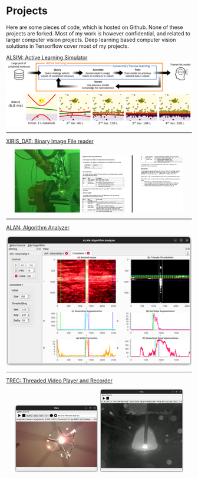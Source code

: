 # Projects

Here are some pieces of code, which is hosted on Github. None of these projects are forked. 
Most of my work is however confidential, and related to larger computer vision projects. 
Deep learning based computer vision solutions in Tensorflow cover most of my projects.

[ALSIM: Active Learning Simulator](https://github.com/gijsvanhoutum/alsim)
<img src="https://github.com/gijsvanhoutum/alsim/blob/master/icons/active_learning.png?raw=true">
<img src="https://github.com/gijsvanhoutum/alsim/blob/master/icons/awus.png?raw=true">

---
[XIRIS_DAT: Binary Image File reader](https://github.com/gijsvanhoutum/xiris_dat)

<p align="center">
  <img alt="Light" src="https://github.com/gijsvanhoutum/xiris_dat/blob/master/icons/xiris_camera.jpg?raw=true" width="35%">
  <img alt="Dark" src="https://github.com/gijsvanhoutum/xiris_dat/blob/master/icons/DAT_image_format_XVC1000.png?raw=true" width="55%">
</p>

---
[ALAN: Algorithm Analyzer](https://github.com/gijsvanhoutum/alan)

<img src="https://github.com/gijsvanhoutum/alan/blob/master/icons/screenshot.png?raw=true">

---
[TREC: Threaded Video Player and Recorder](https://github.com/gijsvanhoutum/trec)

<p align="center">
  <img alt="Light" src="https://github.com/gijsvanhoutum/trec/blob/master/icons/screenshot_player.png?raw=true" width="45%">
  <img alt="Dark" src="https://github.com/gijsvanhoutum/trec/blob/master/icons/screenshot_recorder.png?raw=true" width="45%">
</p>
